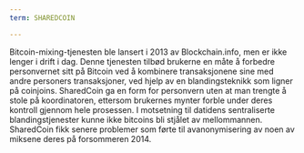 ```yaml
---
term: SHAREDCOIN

---
```

Bitcoin-mixing-tjenesten ble lansert i 2013 av Blockchain.info, men er ikke lenger i drift i dag. Denne tjenesten tilbød brukerne en måte å forbedre personvernet sitt på Bitcoin ved å kombinere transaksjonene sine med andre personers transaksjoner, ved hjelp av en blandingsteknikk som ligner på coinjoins. SharedCoin ga en form for personvern uten at man trengte å stole på koordinatoren, ettersom brukernes mynter forble under deres kontroll gjennom hele prosessen. I motsetning til datidens sentraliserte blandingstjenester kunne ikke bitcoins bli stjålet av mellommannen. SharedCoin fikk senere problemer som førte til avanonymisering av noen av miksene deres på forsommeren 2014.